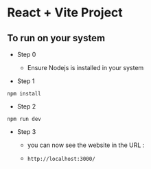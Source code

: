 # React + Vite Project

## To run on your system

- Step 0
  -  Ensure Nodejs is installed in your system

- Step 1
```
npm install
```

- Step 2
```
npm run dev
```

- Step 3
  -  you can now see the website in the URL : 

  - ```http://localhost:3000/```
